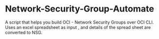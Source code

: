 # Network-Security-Group-Automate

A script that helps you build OCI - Network Security Groups over OCI CLI. Uses an excel spreadsheet as input , and details of the spread sheet are converted to NSG.
